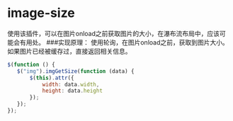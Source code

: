 # image-size
使用该插件，可以在图片onload之前获取图片的大小，在瀑布流布局中，应该可能会有用处。
###实现原理：
使用轮询，在图片onload之前，获取到图片大小。如果图片已经被缓存过，直接返回相关信息。

``` javascript
$(function () {
   $("img").imgGetSize(function (data) {
       $(this).attr({
           width: data.width,
           height: data.height
       });
   });
});
```
